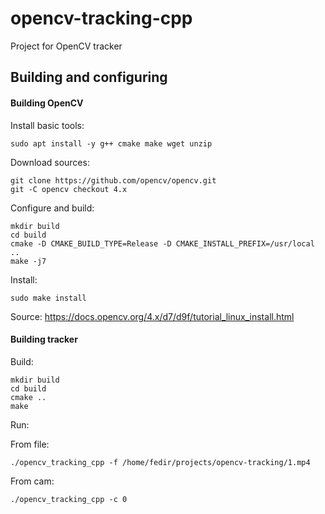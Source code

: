 # opencv-tracking-cpp

Project for OpenCV tracker

## Building and configuring

#### Building OpenCV

Install basic tools:
```
sudo apt install -y g++ cmake make wget unzip
```

Download sources:
```
git clone https://github.com/opencv/opencv.git
git -C opencv checkout 4.x
```

Configure and build:
```
mkdir build
cd build
cmake -D CMAKE_BUILD_TYPE=Release -D CMAKE_INSTALL_PREFIX=/usr/local ..
make -j7
```

Install:
```
sudo make install
```

Source: https://docs.opencv.org/4.x/d7/d9f/tutorial_linux_install.html

#### Building tracker

Build:
```
mkdir build
cd build
cmake ..
make
```

Run:

From file:
```
./opencv_tracking_cpp -f /home/fedir/projects/opencv-tracking/1.mp4
```

From cam:
```
./opencv_tracking_cpp -c 0
```